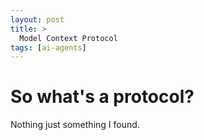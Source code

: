 ```yaml
---
layout: post
title: >
  Model Context Protocol
tags: [ai-agents]
---
```


# So what's a protocol?

Nothing just something I found.